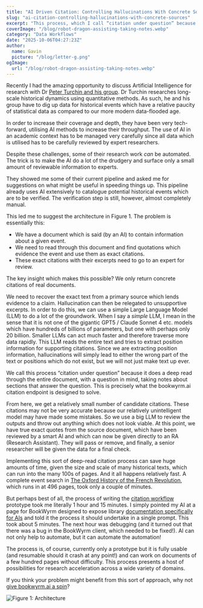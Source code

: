 ```yaml
---
title: "AI Driven Citation: Controlling Hallucinations With Concrete Sources"
slug: "ai-citation-controlling-hallucinations-with-concrete-sources"
excerpt: "This process, which I call “citation under question” because it does a deep read through the entire document with a question in mind, taking notes about sections that answer the question, is precisely what the bookwyrm.ai citation endpoint is designed to solve."
coverImage: "/blog/robot-dragon-assisting-taking-notes.webp"
category: "Data Workflows"
date: "2025-10-06T04:27:23Z"
author:
  name: Gavin
  picture: "/blog/letter-g.png"
ogImage:
  url: "/blog/robot-dragon-assisting-taking-notes.webp"
---
```


Recently I had the amazing opportunity to discuss Artificial Intelligence for research with Dr [Peter Turchin and his group](https://csh.ac.at/peter-turchin/). Dr Turchin researches long-scale historical dynamics using quantitative methods.  As such, he and his group have to dig up data for historical events which have a relative paucity of statistical data as compared to our more modern data-flooded age.

In order to increase their coverage and depth, they have been very tech-forward, utilising AI methods to increase their throughput. The use of AI in an academic context has to be managed very carefully since all data which is utilised has to be carefully reviewed by expert researchers.

Despite these challenges, some of their research work *can* be automated. The trick is to make the AI do a lot of the drudgery and surface only a small amount of reviewable information to experts.

They showed me some of their current pipeline and asked me for suggestions on what might be useful in speeding things up. This pipeline already uses AI extensively to catalogue potential historical events which are to be verified. The verification step is still, however, almost completely manual.

This led me to suggest the architecture in Figure 1. The problem is essentially this:

* We have a document which is said (by an AI) to contain information about a given event.
* We need to read through this document and find quotations which evidence the event and use them as exact citations.
* These exact citations with their excerpts need to go to an expert for review.

The key insight which makes this possible?  We only return concrete citations of real documents.

We need to recover the exact text from a primary source which lends
evidence to a claim. Hallucination can then be relegated to unsupportive excerpts. In order to do this, we can use a simple Large Language Model (LLM) to do a lot of the groundwork. When I say a *simple* LLM, I mean in the sense that it is not one of the gigantic GPT5 / Claude Sonnet 4 etc. models which have hundreds of billions of parameters, but one with perhaps only 20 billion. Smaller LLMs can act much faster and therefore traverse more data rapidly. This LLM reads the entire text and tries to extract position information for supporting citations. Since we are extracting position information, hallucinations will simply lead to either the wrong part of the text or positions which do not exist, but we will not just make text up ever.

We call this process “citation under question” because it does a deep read through the entire document, with a question in mind, taking notes about sections that answer the question. This is precisely what the bookwyrm.ai citation endpoint is designed to solve.

From here, we get a relatively small number of candidate citations. These citations may not be very accurate because our relatively unintelligent model may have made some mistakes. So we use a big LLM to review the outputs and throw out anything which does not look viable. At this point, we have true exact quotes from the source document, which have been reviewed by a smart AI and which can now be given directly to an RA (Research Assistant). They will pass or remove, and finally, a senior researcher will be given the data for a final check.

Implementing this sort of deep-read citation process can save huge amounts of time, given the size and scale of many historical texts, which can run into the many 100s of pages. And it all happens relatively fast. A complete event search in [The Oxford History of the French Revolution](https://en.wikipedia.org/wiki/The_Oxford_History_of_the_French_Revolution), which runs in at 496 pages, took only a couple of minutes.

But perhaps best of all, the process of writing the [citation workflow](https://github.com/scidonia/citation-workflow) prototype took me literally 1 hour and 15 minutes. I simply pointed my AI at a page for BookWyrm designed to expose library [documentation specifically for AIs](https://bookwyrm-client.readthedocs.io/en/latest/ai/) and told it the process it should undertake in a single prompt. This took about 5 minutes. The next hour was debugging (and it turned out that there was a bug in the BookWyrm client, which needed to be fixed!). AI can not only help to automate, but it can automate the automation!

The process is, of course, currently only a prototype but it is fully usable (and resumable should it crash at any point!) and can work on documents of a few hundred pages without difficulty. This process presents a host of possibilities for research acceleration across a wide variety of domains.

If you think your problem might benefit from this sort of approach, why not [give bookwyrm.ai a spin](https://bookwyrm.ai/beta)?

![Figure 1: Architecture](/blog/workflow_diagram.webp)
